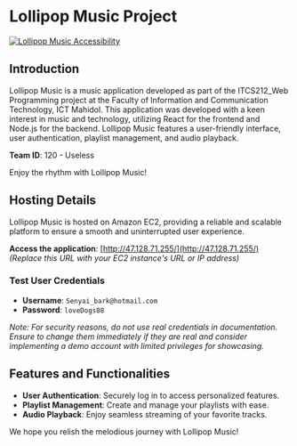 # Lollipop Music Project

[![Lollipop Music Accessibility](https://github.com/Waariss/Lollipop_Music_Project/actions/workflows/main.yml/badge.svg)](https://github.com/Waariss/Lollipop_Music_Project/actions/workflows/main.yml)

## Introduction

Lollipop Music is a music application developed as part of the ITCS212_Web Programming project at the Faculty of Information and Communication Technology, ICT Mahidol. This application was developed with a keen interest in music and technology, utilizing React for the frontend and Node.js for the backend. Lollipop Music features a user-friendly interface, user authentication, playlist management, and audio playback.

**Team ID**: 120 - Useless

Enjoy the rhythm with Lollipop Music!

## Hosting Details

Lollipop Music is hosted on Amazon EC2, providing a reliable and scalable platform to ensure a smooth and uninterrupted user experience.

**Access the application**: [http://47.128.71.255/](http://47.128.71.255/) *(Replace this URL with your EC2 instance's URL or IP address)*

### Test User Credentials
- **Username**: `Senyai_bark@hotmail.com` 
- **Password**: `loveDogs88`

*Note: For security reasons, do not use real credentials in documentation. Ensure to change them immediately if they are real and consider implementing a demo account with limited privileges for showcasing.*

## Features and Functionalities

- **User Authentication**: Securely log in to access personalized features.
- **Playlist Management**: Create and manage your playlists with ease.
- **Audio Playback**: Enjoy seamless streaming of your favorite tracks.

We hope you relish the melodious journey with Lollipop Music!
